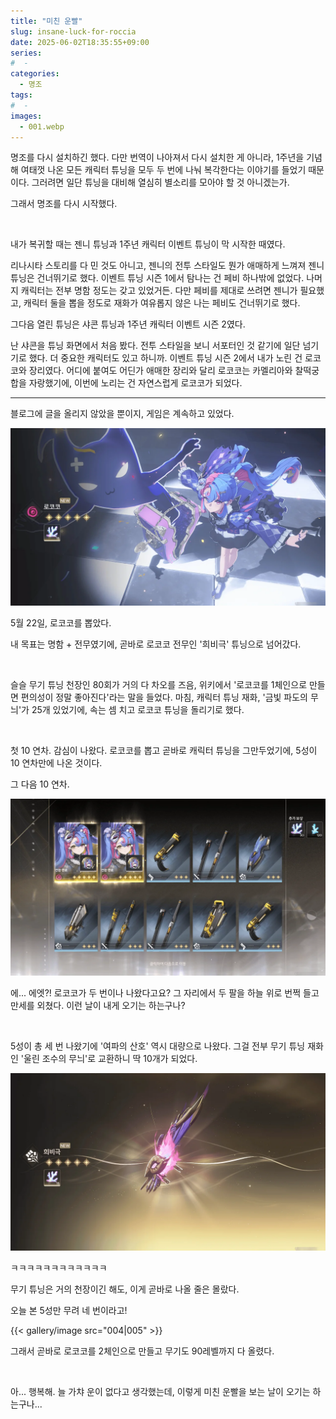 ```yaml
---
title: "미친 운빨"
slug: insane-luck-for-roccia
date: 2025-06-02T18:35:55+09:00
series:
#  - 
categories:
  - 명조
tags:
#  - 
images:
  - 001.webp
---
```


명조를 다시 설치하긴 했다.
다만 번역이 나아져서 다시 설치한 게 아니라, 1주년을 기념해 여태껏 나온 모든 캐릭터 튜닝을 모두 두 번에 나눠 복각한다는 이야기를 들었기 때문이다.
그러려면 일단 튜닝을 대비해 열심히 별소리를 모아야 할 것 아니겠는가.

그래서 명조를 다시 시작했다.

&nbsp;

내가 복귀할 때는 젠니 튜닝과 1주년 캐릭터 이벤트 튜닝이 막 시작한 때였다.

리나시타 스토리를 다 민 것도 아니고, 젠니의 전투 스타일도 뭔가 애매하게 느껴져 젠니 튜닝은 건너뛰기로 했다.
이벤트 튜닝 시즌 1에서 탐나는 건 페비 하나밖에 없었다. 나머지 캐릭터는 전부 명함 정도는 갖고 있었거든.
다만 페비를 제대로 쓰려면 젠니가 필요했고, 캐릭터 둘을 뽑을 정도로 재화가 여유롭지 않은 나는 페비도 건너뛰기로 했다.

그다음 열린 튜닝은 샤콘 튜닝과 1주년 캐릭터 이벤트 시즌 2였다.

난 샤콘을 튜닝 화면에서 처음 봤다. 전투 스타일을 보니 서포터인 것 같기에 일단 넘기기로 했다. 더 중요한 캐릭터도 있고 하니까.
이벤트 튜닝 시즌 2에서 내가 노린 건 로코코와 장리였다. 어디에 붙여도 어딘가 애매한 장리와 달리 로코코는 카멜리아와 찰떡궁합을 자랑했기에, 이번에 노리는 건 자연스럽게 로코코가 되었다.

***

블로그에 글을 올리지 않았을 뿐이지, 게임은 계속하고 있었다.

![](001.webp)

5월 22일, 로코코를 뽑았다.

내 목표는 명함 + 전무였기에, 곧바로 로코코 전무인 '희비극' 튜닝으로 넘어갔다.

&nbsp;

슬슬 무기 튜닝 천장인 80회가 거의 다 차오를 즈음, 위키에서 '로코코를 1체인으로 만들면 편의성이 정말 좋아진다'라는 말을 들었다.
마침, 캐릭터 튜닝 재화, '금빛 파도의 무늬'가 25개 있었기에, 속는 셈 치고 로코코 튜닝을 돌리기로 했다.

&nbsp;

첫 10 연차. 감심이 나왔다.
로코코를 뽑고 곧바로 캐릭터 튜닝을 그만두었기에, 5성이 10 연차만에 나온 것이다.

그 다음 10 연차.

![](002.webp)

에... 에엣?! 로코코가 두 번이나 나왔다고요?
그 자리에서 두 팔을 하늘 위로 번쩍 들고 만세를 외쳤다. 이런 날이 내게 오기는 하는구나?

&nbsp;

5성이 총 세 번 나왔기에 '여파의 산호' 역시 대량으로 나왔다. 그걸 전부 무기 튜닝 재화인 '울린 조수의 무늬'로 교환하니 딱 10개가 되었다.

![](003.webp)

ㅋㅋㅋㅋㅋㅋㅋㅋㅋㅋㅋㅋ

무기 튜닝은 거의 천장이긴 해도, 이게 곧바로 나올 줄은 몰랐다.

오늘 본 5성만 무려 네 번이라고!

{{< gallery/image src="004|005" >}}

그래서 곧바로 로코코를 2체인으로 만들고 무기도 90레벨까지 다 올렸다.

&nbsp;

아... 행복해. 늘 가챠 운이 없다고 생각했는데, 이렇게 미친 운빨을 보는 날이 오기는 하는구나...
